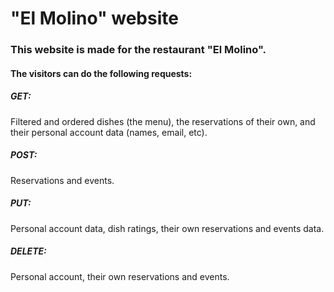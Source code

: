 <h1>"El Molino" website</h1>
<h3>This website is made for the restaurant "El Molino".</h3>
<h4>The visitors can do the following requests:</h4>
<h5>GET:</h5>
<p>Filtered and ordered dishes (the menu), the reservations of their own, and their personal account data (names, email, etc).</p>
<h5>POST:</h5>
<p>Reservations and events.</p>
<h5>PUT:</h5>
<p>Personal account data, dish ratings, their own reservations and events data.</p>
<h5>DELETE:</h5>
<p>Personal account, their own reservations and events.</p>
